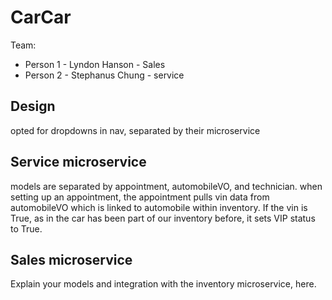 # CarCar

Team:

* Person 1 - Lyndon Hanson - Sales
* Person 2 - Stephanus Chung - service

## Design
opted for dropdowns in nav, separated by their microservice
## Service microservice

models are separated by appointment, automobileVO, and technician.
when setting up an appointment, the appointment pulls vin data from automobileVO which is linked to automobile within inventory.  If the vin is True, as in the car has been part of our inventory before, it sets VIP status to True.

## Sales microservice

Explain your models and integration with the inventory
microservice, here.
